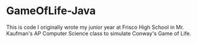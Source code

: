 # GameOfLife-Java
This is code I originally wrote my junior year at Frisco High School in Mr. Kaufman's AP Computer Science class to simulate Conway's Game of Life.
